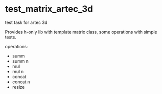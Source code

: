 # test_matrix_artec_3d
test task for artec 3d

Provides h-only lib with template matrix class, some operations with simple tests.

operations:
- summ
- summ n
- mul
- mul n
- concat
- concat n
- resize
